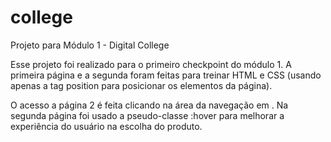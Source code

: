# college
Projeto para Módulo 1 - Digital College

Esse projeto foi realizado para o primeiro checkpoint do módulo 1.
A primeira página e a segunda foram feitas para treinar HTML e CSS (usando apenas a tag position para posicionar os elementos da página).

O acesso a página 2 é feita clicando na área da navegação em <Produtos>.
Na segunda página foi usado a pseudo-classe :hover para melhorar a experiência do usuário na escolha do produto.
